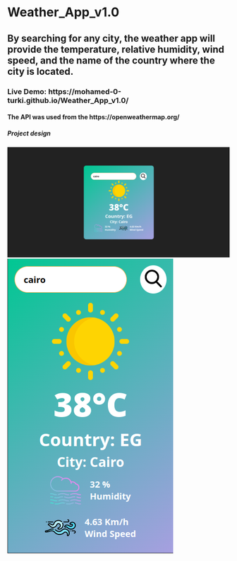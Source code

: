 <h1>Weather_App_v1.0</h1>
<h2>By searching for any city, the weather app will provide the temperature, relative humidity, wind speed, and the name of the country where the city is located.</h2>
<h3>Live Demo: https://mohamed-0-turki.github.io/Weather_App_v1.0/</h3>
<h4>The API was used from the https://openweathermap.org/</h4>
<h5>Project design</h5>
<img src="./design/1.png">
<img src="./design/2.png">
